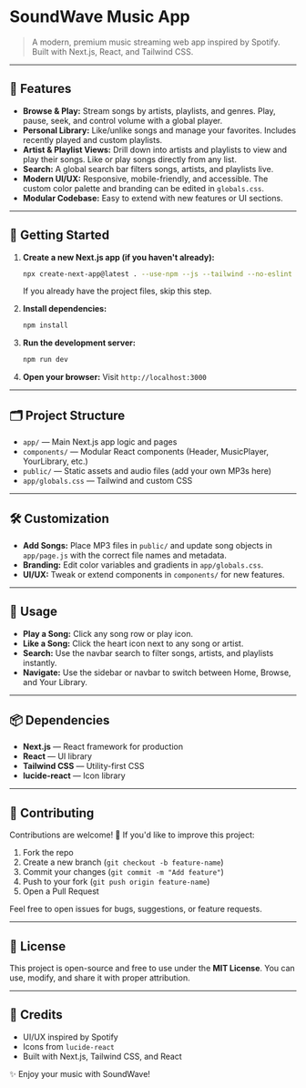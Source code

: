# SoundWave Music App

> A modern, premium music streaming web app inspired by Spotify. Built with Next.js, React, and Tailwind CSS.

-----

## 🎵 Features

  - **Browse & Play:** Stream songs by artists, playlists, and genres. Play, pause, seek, and control volume with a global player.
  - **Personal Library:** Like/unlike songs and manage your favorites. Includes recently played and custom playlists.
  - **Artist & Playlist Views:** Drill down into artists and playlists to view and play their songs. Like or play songs directly from any list.
  - **Search:** A global search bar filters songs, artists, and playlists live.
  - **Modern UI/UX:** Responsive, mobile-friendly, and accessible. The custom color palette and branding can be edited in `globals.css`.
  - **Modular Codebase:** Easy to extend with new features or UI sections.

-----

## 🚀 Getting Started

1.  **Create a new Next.js app (if you haven't already):**

    ```bash
    npx create-next-app@latest . --use-npm --js --tailwind --no-eslint --no-src-dir --no-experimental-app
    ```

    If you already have the project files, skip this step.

2.  **Install dependencies:**

    ```bash
    npm install
    ```

3.  **Run the development server:**

    ```bash
    npm run dev
    ```

4.  **Open your browser:**
    Visit `http://localhost:3000`

-----

## 🗂️ Project Structure

  - `app/` — Main Next.js app logic and pages
  - `components/` — Modular React components (Header, MusicPlayer, YourLibrary, etc.)
  - `public/` — Static assets and audio files (add your own MP3s here)
  - `app/globals.css` — Tailwind and custom CSS

-----

## 🛠️ Customization

  - **Add Songs:** Place MP3 files in `public/` and update song objects in `app/page.js` with the correct file names and metadata.
  - **Branding:** Edit color variables and gradients in `app/globals.css`.
  - **UI/UX:** Tweak or extend components in `components/` for new features.

-----

## 📝 Usage

  - **Play a Song:** Click any song row or play icon.
  - **Like a Song:** Click the heart icon next to any song or artist.
  - **Search:** Use the navbar search to filter songs, artists, and playlists instantly.
  - **Navigate:** Use the sidebar or navbar to switch between Home, Browse, and Your Library.

-----

## 📦 Dependencies

  - **Next.js** — React framework for production
  - **React** — UI library
  - **Tailwind CSS** — Utility-first CSS
  - **lucide-react** — Icon library

-----

## 🤝 Contributing

Contributions are welcome\! 🎉
If you'd like to improve this project:

1.  Fork the repo
2.  Create a new branch (`git checkout -b feature-name`)
3.  Commit your changes (`git commit -m "Add feature"`)
4.  Push to your fork (`git push origin feature-name`)
5.  Open a Pull Request

Feel free to open issues for bugs, suggestions, or feature requests.

-----

## 📜 License

This project is open-source and free to use under the **MIT License**. You can use, modify, and share it with proper attribution.

-----

## 🙏 Credits

  - UI/UX inspired by Spotify
  - Icons from `lucide-react`
  - Built with Next.js, Tailwind CSS, and React

✨ Enjoy your music with SoundWave\!
